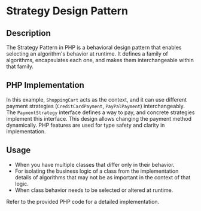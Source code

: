 # Strategy Design Pattern

## Description

The Strategy Pattern in PHP is a behavioral design pattern that enables selecting an algorithm's behavior at runtime. It defines a family of algorithms, encapsulates each one, and makes them interchangeable within that family.

## PHP Implementation

In this example, `ShoppingCart` acts as the context, and it can use different payment strategies (`CreditCardPayment`, `PayPalPayment`) interchangeably. The `PaymentStrategy` interface defines a way to pay, and concrete strategies implement this interface. This design allows changing the payment method dynamically. PHP features are used for type safety and clarity in implementation.

## Usage

- When you have multiple classes that differ only in their behavior.
- For isolating the business logic of a class from the implementation details of algorithms that may not be as important in the context of that logic.
- When class behavior needs to be selected or altered at runtime.

Refer to the provided PHP code for a detailed implementation.
